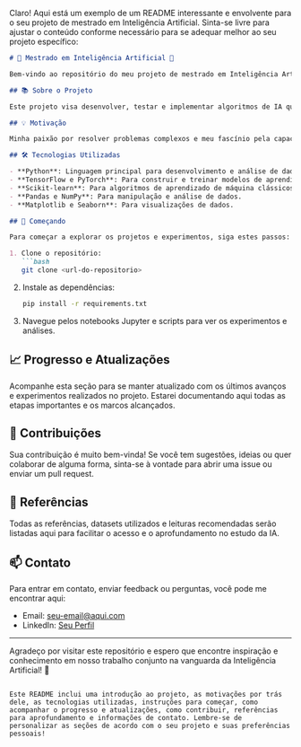 Claro! Aqui está um exemplo de um README interessante e envolvente para o seu projeto de mestrado em Inteligência Artificial. Sinta-se livre para ajustar o conteúdo conforme necessário para se adequar melhor ao seu projeto específico:

```markdown
# 🧠 Mestrado em Inteligência Artificial 🤖

Bem-vindo ao repositório do meu projeto de mestrado em Inteligência Artificial! Este espaço é dedicado à exploração, inovação e pesquisa no fascinante campo da IA, abrangendo desde aprendizado de máquina até visão computacional e processamento de linguagem natural.

## 📚 Sobre o Projeto

Este projeto visa desenvolver, testar e implementar algoritmos de IA que possam resolver problemas complexos, aprender com dados e melhorar a forma como interagimos com a tecnologia em nosso dia a dia. Nosso objetivo é não apenas avançar academicamente no campo da IA, mas também aplicar esses avanços de maneira prática e significativa.

## 💡 Motivação

Minha paixão por resolver problemas complexos e meu fascínio pela capacidade quase ilimitada da inteligência artificial para transformar indústrias e melhorar vidas me motivaram a embarcar nesta jornada de mestrado. Estou empolgado para compartilhar minhas descobertas e aprendizados com vocês!

## 🛠️ Tecnologias Utilizadas

- **Python**: Linguagem principal para desenvolvimento e análise de dados.
- **TensorFlow e PyTorch**: Para construir e treinar modelos de aprendizado profundo.
- **Scikit-learn**: Para algoritmos de aprendizado de máquina clássicos.
- **Pandas e NumPy**: Para manipulação e análise de dados.
- **Matplotlib e Seaborn**: Para visualizações de dados.

## 🚀 Começando

Para começar a explorar os projetos e experimentos, siga estes passos:

1. Clone o repositório:
   ```bash
   git clone <url-do-repositorio>
   ```
2. Instale as dependências:
   ```bash
   pip install -r requirements.txt
   ```
3. Navegue pelos notebooks Jupyter e scripts para ver os experimentos e análises.

## 📈 Progresso e Atualizações

Acompanhe esta seção para se manter atualizado com os últimos avanços e experimentos realizados no projeto. Estarei documentando aqui todas as etapas importantes e os marcos alcançados.

## 🤝 Contribuições

Sua contribuição é muito bem-vinda! Se você tem sugestões, ideias ou quer colaborar de alguma forma, sinta-se à vontade para abrir uma issue ou enviar um pull request.

## 📖 Referências

Todas as referências, datasets utilizados e leituras recomendadas serão listadas aqui para facilitar o acesso e o aprofundamento no estudo da IA.

## 📫 Contato

Para entrar em contato, enviar feedback ou perguntas, você pode me encontrar aqui:

- Email: seu-email@aqui.com
- LinkedIn: [Seu Perfil](https://www.linkedin.com/in/seu-perfil/)

---

Agradeço por visitar este repositório e espero que encontre inspiração e conhecimento em nosso trabalho conjunto na vanguarda da Inteligência Artificial! 🌟
```

Este README inclui uma introdução ao projeto, as motivações por trás dele, as tecnologias utilizadas, instruções para começar, como acompanhar o progresso e atualizações, como contribuir, referências para aprofundamento e informações de contato. Lembre-se de personalizar as seções de acordo com o seu projeto e suas preferências pessoais!